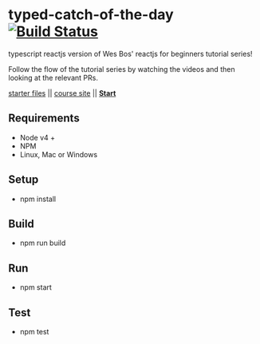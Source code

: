 # typed-catch-of-the-day [![Build Status](https://travis-ci.org/ryanluker/typed-catch-of-the-day.svg?branch=master)](https://travis-ci.org/ryanluker/typed-catch-of-the-day)
typescript reactjs version of Wes Bos' reactjs for beginners tutorial series!

Follow the flow of the tutorial series by watching the videos and then looking at the relevant PRs.

[starter files](https://github.com/wesbos/React-For-Beginners-Starter-Files)  ||  [course site](https://reactforbeginners.com)  ||  [**Start**](https://github.com/ryanluker/typed-catch-of-the-day/pull/1)

## Requirements
- Node v4 +
- NPM
- Linux, Mac or Windows

## Setup
- npm install

## Build
- npm run build

## Run
- npm start

## Test
- npm test
